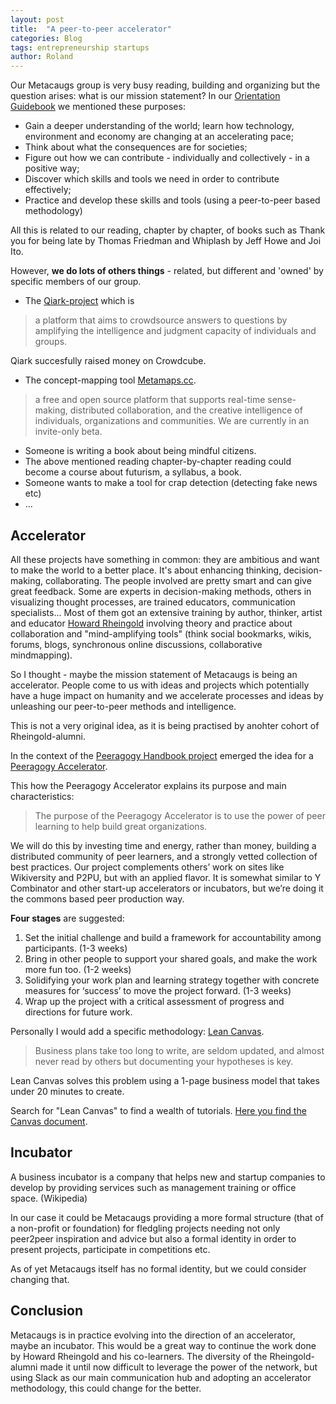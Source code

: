 ```yaml
---
layout: post
title:  "A peer-to-peer accelerator"
categories: Blog
tags: entrepreneurship startups 
author: Roland
---
```


Our Metacaugs group is very busy reading, building and organizing but the question arises: what is our mission statement?
In our [Orientation Guidebook](https://docs.google.com/document/d/1UYhrFJtmYzbRxh9VIVgF1ZQFc1UmQk_NnecT2JCmtl8/) we mentioned
these purposes:

- Gain a deeper understanding of the world; learn how technology, environment and economy are changing at an accelerating pace; 
- Think about what the consequences are for societies; 
- Figure out how we can contribute - individually and collectively - in a positive way; 
- Discover which skills and tools we need in order to contribute effectively; 
- Practice and develop these skills and tools (using a peer-to-peer based methodology)

All this is related to our reading, chapter by chapter, of books such as Thank you for being late by Thomas Friedman and Whiplash 
by Jeff Howe and Joi Ito. 

However, **we do lots of others things** - related, but different and 'owned' by specific members of our group. 

- The [Qiark-project](https://www.qiark.com/) which is 

>  a platform that aims to crowdsource answers to questions by amplifying the intelligence and judgment capacity of individuals and groups.

Qiark succesfully raised money on Crowdcube. 

- The concept-mapping tool [Metamaps.cc](https://metamaps.cc/). 

>a free and open source platform that supports real-time sense-making, distributed collaboration, and the creative intelligence of individuals, organizations and communities. We are currently in an invite-only beta.

- Someone is writing a book about being mindful citizens. 
- The above mentioned reading chapter-by-chapter reading could become a course about futurism, a syllabus, a book. 
- Someone wants to make a tool for crap detection (detecting fake news etc) 
- ...

## Accelerator

All these projects have something in common: they are ambitious and want to make the world to a better place. It's about enhancing thinking,
decision-making, collaborating. The people involved are pretty smart and can give great feedback. 
Some are experts in decision-making methods, others in visualizing thought processes, are trained educators, communication specialists...
Most of them got an extensive training by author, thinker, artist and educator [Howard Rheingold](https://en.wikipedia.org/wiki/Howard_Rheingold)
involving theory and practice about collaboration and "mind-amplifying tools" (think social bookmarks, wikis, forums, blogs, 
synchronous online discussions, collaborative mindmapping). 

So I thought - maybe the mission statement of Metacaugs is being an accelerator. People come to us with ideas and projects which potentially
have a huge impact on humanity and we accelerate processes and ideas by unleashing our peer-to-peer methods and intelligence. 

This is not a very original idea, as it is being practised by anohter cohort of Rheingold-alumni. 

In the context of the [Peeragogy Handbook project](http://peeragogy.github.io/) emerged the idea for a [Peeragogy Accelerator](http://peeragogy.github.io/action.html).

This how the Peeragogy Accelerator explains its purpose and main characteristics:

> The purpose of the Peeragogy Accelerator is to use the power of peer learning to help build great organizations.

We will do this by investing time and energy, rather than money, building a distributed community of peer learners, and a strongly vetted collection of best practices. Our project complements others’ work on sites like Wikiversity and P2PU, but with an applied flavor. It is somewhat similar to Y Combinator and other start-up accelerators or incubators, but we’re doing it the commons based peer production way.

**Four stages** are suggested: 

1. Set the initial challenge and build a framework for accountability among participants. (1-3 weeks)
2. Bring in other people to support your shared goals, and make the work more fun too. (1-2 weeks)
3. Solidifying your work plan and learning strategy together with concrete measures for ‘success’ to move the project forward. (1-3 weeks)
4. Wrap up the project with a critical assessment of progress and directions for future work.

Personally I would add a specific methodology: [Lean Canvas](https://leanstack.com/leancanvas).  

> Business plans take too long to write, are seldom updated, and almost never read by others but documenting your hypotheses is key.

Lean Canvas solves this problem using a 1-page business model that takes under 20 minutes to create.

Search for "Lean Canvas" to find a wealth of tutorials. [Here you find the Canvas document](https://leanstack.com/LeanCanvas.pdf). 

## Incubator

A business incubator is a company that helps new and startup companies to develop by providing services such as management training or office space. (Wikipedia)

In our case it could be Metacaugs providing a more formal structure (that of a non-profit or foundation) for fledgling projects needing
not only peer2peer inspiration and advice but also a formal identity in order to present projects, participate in competitions etc. 

As of yet Metacaugs itself has no formal identity, but we could consider changing that. 

## Conclusion

Metacaugs is in practice evolving into the direction of an accelerator, maybe an incubator. This would be a great way to continue the
work done by Howard Rheingold and his co-learners. The diversity of the Rheingold-alumni made it  until now difficult to leverage the 
power of the network, but using Slack as our main communication hub and adopting an accelerator methodology, this could change for the better. 

